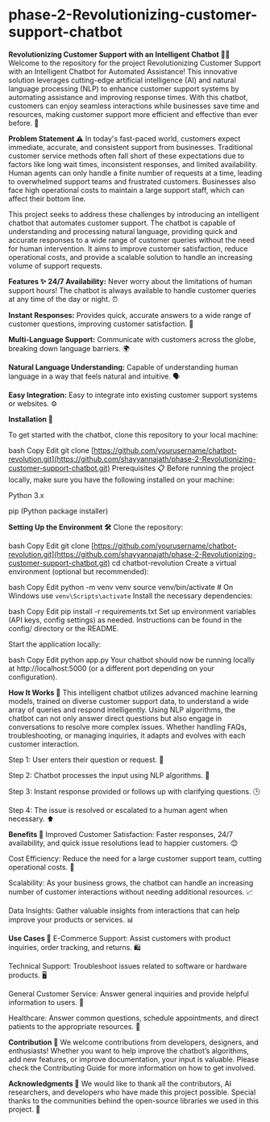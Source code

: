 # phase-2-Revolutionizing-customer-support-chatbot
****Revolutionizing Customer Support with an Intelligent Chatbot 🤖💬****
Welcome to the repository for the project Revolutionizing Customer Support with an Intelligent Chatbot for Automated Assistance! This innovative solution leverages cutting-edge artificial intelligence (AI) and natural language processing (NLP) to enhance customer support systems by automating assistance and improving response times. With this chatbot, customers can enjoy seamless interactions while businesses save time and resources, making customer support more efficient and effective than ever before. 🌟

**Problem Statement ⚠️**
In today's fast-paced world, customers expect immediate, accurate, and consistent support from businesses. Traditional customer service methods often fall short of these expectations due to factors like long wait times, inconsistent responses, and limited availability. Human agents can only handle a finite number of requests at a time, leading to overwhelmed support teams and frustrated customers. Businesses also face high operational costs to maintain a large support staff, which can affect their bottom line.

This project seeks to address these challenges by introducing an intelligent chatbot that automates customer support. The chatbot is capable of understanding and processing natural language, providing quick and accurate responses to a wide range of customer queries without the need for human intervention. It aims to improve customer satisfaction, reduce operational costs, and provide a scalable solution to handle an increasing volume of support requests.

**Features ✨**
**24/7 Availability:** Never worry about the limitations of human support hours! The chatbot is always available to handle customer queries at any time of the day or night. ⏰

**Instant Responses:** Provides quick, accurate answers to a wide range of customer questions, improving customer satisfaction. 💨

**Multi-Language Support:** Communicate with customers across the globe, breaking down language barriers. 🌍

**Natural Language Understanding:** Capable of understanding human language in a way that feels natural and intuitive. 🗣️

**Easy Integration:** Easy to integrate into existing customer support systems or websites. ⚙️

**Installation 🔧**

To get started with the chatbot, clone this repository to your local machine:

bash
Copy
Edit
git clone [https://github.com/yourusername/chatbot-revolution.git](https://github.com/shayyannajath/phase-2-Revolutionizing-customer-support-chatbot.git)
Prerequisites 📋
Before running the project locally, make sure you have the following installed on your machine:

Python 3.x

pip (Python package installer)

**Setting Up the Environment 🛠️**
Clone the repository:

bash
Copy
Edit
git clone [https://github.com/yourusername/chatbot-revolution.git](https://github.com/shayyannajath/phase-2-Revolutionizing-customer-support-chatbot.git)
cd chatbot-revolution
Create a virtual environment (optional but recommended):

bash
Copy
Edit
python -m venv venv
source venv/bin/activate  # On Windows use `venv\Scripts\activate`
Install the necessary dependencies:

bash
Copy
Edit
pip install -r requirements.txt
Set up environment variables (API keys, config settings) as needed. Instructions can be found in the config/ directory or the README.

Start the application locally:

bash
Copy
Edit
python app.py
Your chatbot should now be running locally at http://localhost:5000 (or a different port depending on your configuration).

**How It Works 🧠**
This intelligent chatbot utilizes advanced machine learning models, trained on diverse customer support data, to understand a wide array of queries and respond intelligently. Using NLP algorithms, the chatbot can not only answer direct questions but also engage in conversations to resolve more complex issues. Whether handling FAQs, troubleshooting, or managing inquiries, it adapts and evolves with each customer interaction.

Step 1: User enters their question or request. 💬

Step 2: Chatbot processes the input using NLP algorithms. 🤖

Step 3: Instant response provided or follows up with clarifying questions. 🕒

Step 4: The issue is resolved or escalated to a human agent when necessary. ⬆️

**Benefits 🌱**
Improved Customer Satisfaction: Faster responses, 24/7 availability, and quick issue resolutions lead to happier customers. 😊

Cost Efficiency: Reduce the need for a large customer support team, cutting operational costs. 💸

Scalability: As your business grows, the chatbot can handle an increasing number of customer interactions without needing additional resources. 📈

Data Insights: Gather valuable insights from interactions that can help improve your products or services. 📊

**Use Cases 📌**
E-Commerce Support: Assist customers with product inquiries, order tracking, and returns. 🛍️

Technical Support: Troubleshoot issues related to software or hardware products. 🖥️

General Customer Service: Answer general inquiries and provide helpful information to users. 💼

Healthcare: Answer common questions, schedule appointments, and direct patients to the appropriate resources. 🏥

**Contribution 🤝**
We welcome contributions from developers, designers, and enthusiasts! Whether you want to help improve the chatbot’s algorithms, add new features, or improve documentation, your input is valuable. Please check the Contributing Guide for more information on how to get involved.

**Acknowledgments 🙏**
We would like to thank all the contributors, AI researchers, and developers who have made this project possible. Special thanks to the communities behind the open-source libraries we used in this project. 🤗
